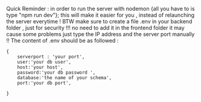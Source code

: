 Quick Reminder : 
    in order to run the server with nodemon {all you have to is type "npm run dev"};
    this will make it easier for you , instead of relaunching the server everytime !
    BTW make sure to create a file .env in your backend folder , just for security !!!
    no need to add it in the frontend folder it may cause some problems just type the IP address and the server port manually !!
    The content of .env should be as followed :

    {
        serverport : 'your port',
        user:'your db user',
        host:'your host',
        password:'your db password ',
        database:'the name of your schema',
        port:'your db port',

    }
